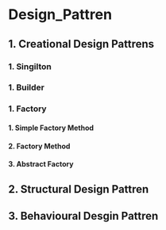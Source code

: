 # Design_Pattren
## 1. Creational Design Pattrens
   ### 1. Singilton
   ### 1. Builder
   ### 1. Factory 
   #### 1. Simple Factory Method
   #### 2. Factory Method
   #### 3. Abstract Factory
## 2. Structural Design Pattren
## 3. Behavioural Desgin Pattren


